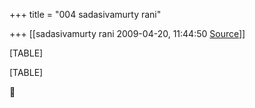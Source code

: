 +++
title = "004 sadasivamurty rani"

+++
[[sadasivamurty rani	2009-04-20, 11:44:50 [Source](https://groups.google.com/g/bvparishat/c/jVyyAVklGBE)]]



[TABLE]

[TABLE]



